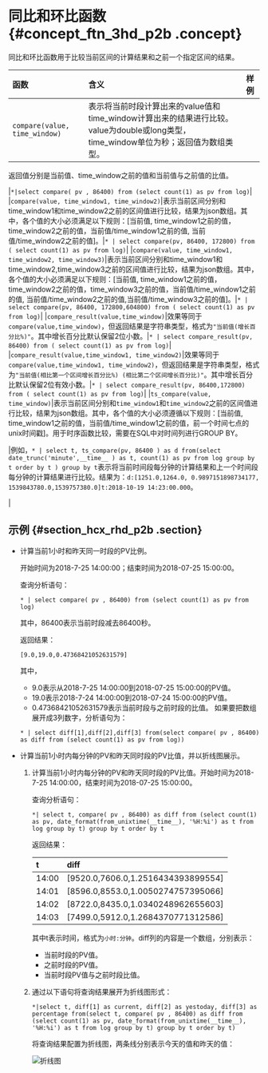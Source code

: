 # 同比和环比函数 {#concept_ftn_3hd_p2b .concept}

同比和环比函数用于比较当前区间的计算结果和之前一个指定区间的结果。

|函数|含义|样例|
|:-|:-|:-|
|`compare(value, time_window)`|表示将当前时段计算出来的value值和time\_window计算出来的结果进行比较。value为double或long类型，time\_window单位为秒；返回值为数组类型。

返回值分别是当前值、time\_window之前的值和当前值与之前值的比值。

|`*|select compare( pv , 86400) from (select count(1) as pv from log)`|
|`compare(value, time_window1, time_window2)`|表示当前区间分别和time\_window1和time\_window2之前的区间值进行比较，结果为json数组。其中，各个值的大小必须满足以下规则：\[当前值, time\_window1之前的值，time\_window2之前的值，当前值/time\_window1之前的值, 当前值/time\_window2之前的值\]。|`* | select compare(pv, 86400, 172800) from ( select count(1) as pv from log)`|
|`compare(value, time_window1, time_window2, time_window3)`|表示当前区间分别和time\_window1和time\_window2,time\_window3之前的区间值进行比较，结果为json数组。其中，各个值的大小必须满足以下规则：\[当前值, time\_window1之前的值，time\_window2之前的值，time\_window3之前的值，当前值/time\_window1之前的值, 当前值/time\_window2之前的值,当前值/time\_window3之前的值\]。|`* | select compare(pv, 86400, 172800,604800) from ( select count(1) as pv from log)`|
|`compare_result(value,time_window)`|效果等同于`compare(value,time_window)`，但返回结果是字符串类型，格式为`"当前值(增长百分比%)"`。其中增长百分比默认保留2位小数。|`* | select compare_result(pv, 86400) from ( select count(1) as pv from log)`|
|`compare_result(value,time_window1, time_window2)`|效果等同于`compare(value,time_window1, time_window2)`，但返回结果是字符串类型，格式为`"当前值(相比第一个区间增长百分比%) (相比第二个区间增长百分比)"`。其中增长百分比默认保留2位有效小数。|`* | select compare_result(pv, 86400,172800) from ( select count(1) as pv from log)`|
|`ts_compare(value, time_window)`|表示当前区间分别和`time_window1`和`time_window2`之前的区间值进行比较，结果为json数组。其中，各个值的大小必须遵循以下规则：\[当前值, time\_window1之前的值，当前值/time\_window1之前的值，前一个时间七点的unix时间戳\]。用于时序函数比较，需要在SQL中对时间列进行GROUP BY。

|例如，`* | select t, ts_compare(pv, 86400 ) as d from(select date_trunc('minute',__time__ ) as t, count(1) as pv from log group by t order by t ) group by t`表示将当前时间段每分钟的计算结果和上一个时间段每分钟的计算结果进行比较。结果为：`d:[1251.0,1264.0, 0.9897151898734177, 1539843780.0,1539757380.0]t:2018-10-19 14:23:00.000`。

|

## 示例 {#section_hcx_rhd_p2b .section}

-   计算当前1小时和昨天同一时段的PV比例。

    开始时间为2018-7-25 14:00:00；结束时间为2018-07-25 15:00:00。

    查询分析语句：

    ```
    * | select compare( pv , 86400) from (select count(1) as pv from log)
    ```

    其中，86400表示当前时段减去86400秒。

    返回结果：

    ```
    [9.0,19.0,0.47368421052631579]
    ```

    其中，

    -   9.0表示从2018-7-25 14:00:00到2018-07-25 15:00:00的PV值。
    -   19.0表示2018-7-24 14:00:00到2018-07-24 15:00:00的PV值。
    -   0.47368421052631579表示当前时段与之前时段的比值。
    如果要把数组展开成3列数字，分析语句为：

    ```
    * | select diff[1],diff[2],diff[3] from(select compare( pv , 86400) as diff from (select count(1) as pv from log))
    ```

-   计算当前1小时内每分钟的PV和昨天同时段的PV比值，并以折线图展示。

    1.  计算当前1小时内每分钟的PV和昨天同时段的PV比值。开始时间为2018-7-25 14:00:00，结束时间为2018-07-25 15:00:00。

        查询分析语句：

        ```
        *| select t, compare( pv , 86400) as diff from (select count(1) as pv, date_format(from_unixtime(__time__), '%H:%i') as t from log group by t) group by t order by t
        ```

        返回结果：

        |t|diff|
        |:-|:---|
        |14:00|\[9520.0,7606.0,1.2516434393899554\]|
        |14:01|\[8596.0,8553.0,1.0050274757395066\]|
        |14:02|\[8722.0,8435.0,1.0340248962655603\]|
        |14:03|\[7499.0,5912.0,1.2684370771312586\]|

        其中t表示时间，格式为`小时:分钟`。diff列的内容是一个数组，分别表示：

        -   当前时段的PV值。
        -   之前时段的PV值。
        -   当前时段PV值与之前时段比值。
    2.  通过以下语句将查询结果展开为折线图形式：

        ```
        *|select t, diff[1] as current, diff[2] as yestoday, diff[3] as percentage from(select t, compare( pv , 86400) as diff from (select count(1) as pv, date_format(from_unixtime(__time__), '%H:%i') as t from log group by t) group by t order by t)
        ```

        将查询结果配置为折线图，两条线分别表示今天的值和昨天的值：

        ![](images/7639_zh-CN.png "折线图")


